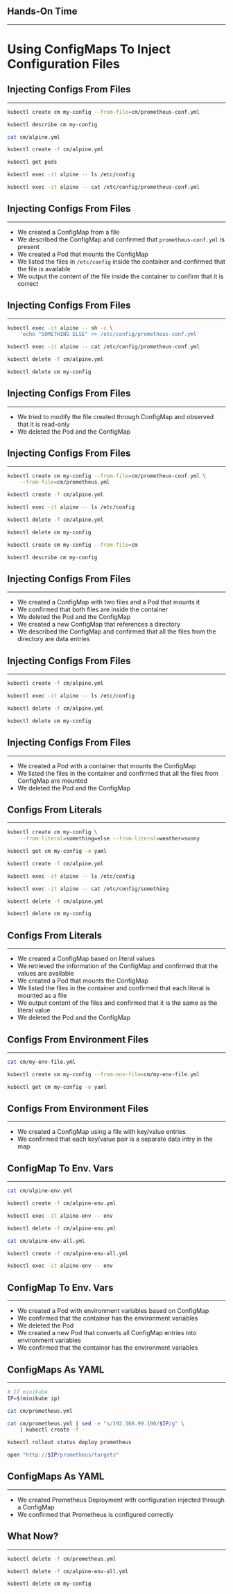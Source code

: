 ## Hands-On Time

---

# Using ConfigMaps To Inject Configuration Files


## Injecting Configs From Files

---

```bash
kubectl create cm my-config --from-file=cm/prometheus-conf.yml

kubectl describe cm my-config

cat cm/alpine.yml

kubectl create -f cm/alpine.yml

kubectl get pods

kubectl exec -it alpine -- ls /etc/config

kubectl exec -it alpine -- cat /etc/config/prometheus-conf.yml
```


## Injecting Configs From Files

---

* We created a ConfigMap from a file
* We described the ConfigMap and confirmed that `prometheus-conf.yml` is present
* We created a Pod that mounts the ConfigMap
* We listed the files in `/etc/config` inside the container and confirmed that the file is available
* We output the content of the file inside the container to confirm that it is correct


## Injecting Configs From Files

---

```bash
kubectl exec -it alpine -- sh -c \
    'echo "SOMETHING ELSE" >> /etc/config/prometheus-conf.yml'

kubectl exec -it alpine -- cat /etc/config/prometheus-conf.yml

kubectl delete -f cm/alpine.yml

kubectl delete cm my-config
```


## Injecting Configs From Files

---

* We tried to modify the file created through ConfigMap and observed that it is read-only
* We deleted the Pod and the ConfigMap


## Injecting Configs From Files

---

```bash
kubectl create cm my-config --from-file=cm/prometheus-conf.yml \
    --from-file=cm/prometheus.yml

kubectl create -f cm/alpine.yml

kubectl exec -it alpine -- ls /etc/config

kubectl delete -f cm/alpine.yml

kubectl delete cm my-config

kubectl create cm my-config --from-file=cm

kubectl describe cm my-config
```


## Injecting Configs From Files

---

* We created a ConfigMap with two files and a Pod that mounts it
* We confirmed that both files are inside the container
* We deleted the Pod and the ConfigMap
* We created a new ConfigMap that references a directory
* We described the ConfigMap and confirmed that all the files from the directory are data entries


## Injecting Configs From Files

---

```bash
kubectl create -f cm/alpine.yml

kubectl exec -it alpine -- ls /etc/config

kubectl delete -f cm/alpine.yml

kubectl delete cm my-config
```


## Injecting Configs From Files

---

* We created a Pod with a container that mounts the ConfigMap
* We listed the files in the container and confirmed that all the files from ConfigMap are mounted
* We deleted the Pod and the ConfigMap


## Configs From Literals

---

```bash
kubectl create cm my-config \
    --from-literal=something=else --from-literal=weather=sunny

kubectl get cm my-config -o yaml

kubectl create -f cm/alpine.yml

kubectl exec -it alpine -- ls /etc/config

kubectl exec -it alpine -- cat /etc/config/something

kubectl delete -f cm/alpine.yml

kubectl delete cm my-config
```


## Configs From Literals

---

* We created a ConfigMap based on literal values
* We retrieved the information of the ConfigMap and confirmed that the values are available
* We created a Pod that mounts the ConfigMap
* We listed the files in the container and confirmed that each literal is mounted as a file
* We output content of the files and confirmed that it is the same as the literal value
* We deleted the Pod and the ConfigMap


## Configs From Environment Files

---

```bash
cat cm/my-env-file.yml

kubectl create cm my-config --from-env-file=cm/my-env-file.yml

kubectl get cm my-config -o yaml
```


## Configs From Environment Files

---

* We created a ConfigMap using a file with key/value entries
* We confirmed that each key/value pair is a separate data intry in the map


## ConfigMap To Env. Vars

---

```bash
cat cm/alpine-env.yml

kubectl create -f cm/alpine-env.yml

kubectl exec -it alpine-env -- env

kubectl delete -f cm/alpine-env.yml

cat cm/alpine-env-all.yml

kubectl create -f cm/alpine-env-all.yml

kubectl exec -it alpine-env -- env
```


## ConfigMap To Env. Vars

---

* We created a Pod with environment variables based on ConfigMap
* We confirmed that the container has the environment variables
* We deleted the Pod
* We created a new Pod that converts all ConfigMap entries into environment variables
* We confirmed that the container has the environment variables


## ConfigMaps As YAML

---

```bash
# If minikube
IP=$(minikube ip)

cat cm/prometheus.yml

cat cm/prometheus.yml | sed -e "s/192.168.99.100/$IP/g" \
    | kubectl create -f -

kubectl rollout status deploy prometheus

open "http://$IP/prometheus/targets"
```


## ConfigMaps As YAML

---

* We created Prometheus Deployment with configuration injected through a ConfigMap
* We confirmed that Prometheus is configured correctly


<!-- .slide: data-background="img/cm-components.png" data-background-size="contain" -->


## What Now?

---

```bash
kubectl delete -f cm/prometheus.yml

kubectl delete -f cm/alpine-env-all.yml

kubectl delete cm my-config
```

